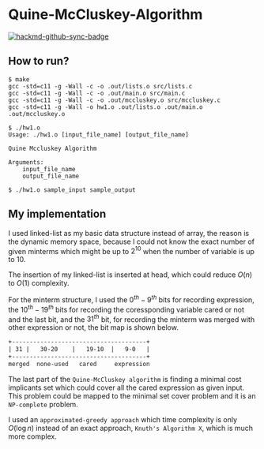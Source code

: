 # Quine-McCluskey-Algorithm

[![hackmd-github-sync-badge](https://hackmd.io/gK0PZAnDRjyi5IDyI5DGCQ/badge)](https://hackmd.io/gK0PZAnDRjyi5IDyI5DGCQ)




## How to run?



```shell
$ make
gcc -std=c11 -g -Wall -c -o .out/lists.o src/lists.c
gcc -std=c11 -g -Wall -c -o .out/main.o src/main.c
gcc -std=c11 -g -Wall -c -o .out/mccluskey.o src/mccluskey.c
gcc -std=c11 -g -Wall -o hw1.o .out/lists.o .out/main.o .out/mccluskey.o

$ ./hw1.o
Usage: ./hw1.o [input_file_name] [output_file_name]

Quine Mccluskey Algorithm

Arguments:
    input_file_name
    output_file_name
    
$ ./hw1.o sample_input sample_output
```



## My implementation

I used linked-list as my basic data structure instead of array, the reason is the dynamic memory space, because I could not know the exact number of given minterms which might be up to $2^{10}$ when the number of variable is up to $10$.

The insertion of my linked-list is inserted at head, which could reduce $O(n)$ to $O(1)$ complexity.

For the minterm structure, I used the $0^{th}-9^{th}$ bits for recording expression, the $10^{th}-19^{th}$ bits for recording the coressponding variable cared or not and the last bit, and the $31^{th}$ bit, for recording the minterm was merged with other expression or not, the bit map is shown below. 

```txt
+--------------------------------------+
| 31 |   30-20    |   19-10  |   9-0   |
+--------------------------------------+
merged  none-used   cared  	  expression
```



The last part of the `Quine-McCluskey algorithm` is finding a minimal cost implicants set which could cover all the cared expression as given input. This problem could be mapped to the minimal set cover problem and it is an `NP-complete` problem.

I used an `approximated-greedy approach` which time complexity is only $O(\log n)$  instead of an exact approach, `Knuth's Algorithm X`, which is much more complex.

